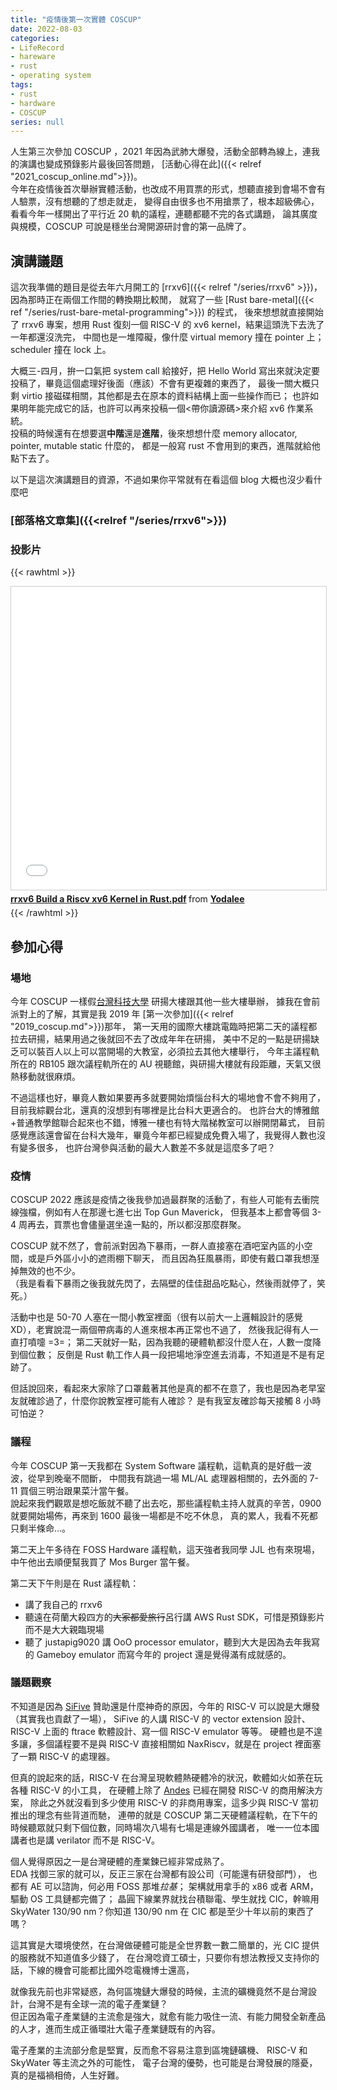 ```yaml
---
title: "疫情後第一次實體 COSCUP"
date: 2022-08-03
categories:
- LifeRecord
- hareware
- rust
- operating system
tags:
- rust
- hardware
- COSCUP
series: null
---
```


人生第三次參加 COSCUP ，2021 年因為武肺大爆發，活動全部轉為線上，連我的演講也變成預錄影片最後回答問題，
[活動心得在此]({{< relref "2021_coscup_online.md">}})。  
今年在疫情後首次舉辦實體活動，也改成不用買票的形式，想聽直接到會場不會有人驗票，沒有想聽的了想走就走，
變得自由很多也不用搶票了，根本超級佛心，看看今年一樣開出了平行近 20 軌的議程，連聽都聽不完的各式講題，
論其廣度與規模，COSCUP 可說是穩坐台灣開源研討會的第一品牌了。
<!--more-->

## 演講議題

這次我準備的題目是從去年六月開工的 [rrxv6]({{< relref "/series/rrxv6" >}})，因為那時正在兩個工作間的轉換期比較閒，
就寫了一些 [Rust bare-metal]({{< ref "/series/rust-bare-metal-programming">}}) 的程式，
後來想想就直接開始了 rrxv6 專案，想用 Rust 復刻一個 RISC-V 的 xv6 kernel，結果這頭洗下去洗了一年都還沒洗完，
中間也是一堆障礙，像什麼 virtual memory 撞在 pointer 上；scheduler 撞在 lock 上。

大概三-四月，拚一口氣把 system call 給接好，把 Hello World 寫出來就決定要投稿了，畢竟這個處理好後面（應該）不會有更複雜的東西了，
最後一關大概只剩 virtio 接磁碟相關，其他都是去在原本的資料結構上面一些操作而已；
也許如果明年能完成它的話，也許可以再來投稿一個<帶你讀源碼>來介紹 xv6 作業系統。  
投稿的時候還有在想要選**中階**還是**進階**，後來想想什麼 memory allocator, pointer, mutable static 什麼的，
都是一般寫 rust 不會用到的東西，進階就給他點下去了。

以下是這次演講題目的資源，不過如果你平常就有在看這個 blog 大概也沒少看什麼吧
### [部落格文章集]({{<relref "/series/rrxv6">}})
### 投影片
{{< rawhtml >}}
<iframe src="//www.slideshare.net/slideshow/embed_code/key/5sRJDRcNk9OYGs" width="595" height="485" frameborder="0" marginwidth="0" marginheight="0" scrolling="no" style="border:1px solid #CCC; border-width:1px; margin-bottom:5px; max-width: 100%;" allowfullscreen> </iframe> <div style="margin-bottom:5px"> <strong> <a href="//www.slideshare.net/youtang5/rrxv6-build-a-riscv-xv6-kernel-in-rustpdf" title="rrxv6 Build a Riscv xv6 Kernel in Rust.pdf" target="_blank">rrxv6 Build a Riscv xv6 Kernel in Rust.pdf</a> </strong> from <strong><a href="//www.slideshare.net/youtang5" target="_blank">Yodalee</a></strong> </div>
{{< /rawhtml >}}

## 參加心得

### 場地
今年 COSCUP 一樣假[台灣科技大學](https://www.ntust.edu.tw/) 研揚大樓跟其他一些大樓舉辦，
據我在會前派對上的了解，其實是我 2019 年 [第一次參加]({{< relref "2019_coscup.md">}})那年，
第一天用的國際大樓跳電臨時把第二天的議程都拉去研揚，結果用過之後就回不去了改成年年在研揚，
美中不足的一點是研揚缺乏可以裝百人以上可以當開場的大教室，必須拉去其他大樓舉行，
今年主議程軌所在的 RB105 跟次議程軌所在的 AU 視聽館，與研揚大樓就有段距離，天氣又很熱移動就很麻煩。  

不過這樣也好，畢竟人數如果要再多就要開始煩惱台科大的場地會不會不夠用了，目前我綜觀台北，還真的沒想到有哪裡是比台科大更適合的。
也許台大的博雅館+普通教學館聯合起來也不錯，博雅一樓也有特大階梯教室可以辦開閉幕式，
目前感覺應該還會留在台科大幾年，畢竟今年都已經變成免費入場了，我覺得人數也沒有變多很多，
也許台灣參與活動的最大人數差不多就是這麼多了吧？  

### 疫情

COSCUP 2022 應該是疫情之後我參加過最群聚的活動了，有些人可能有去衝院線強檔，例如有人在那邊七進七出 Top Gun Maverick，
但我基本上都會等個 3-4 周再去，買票也會儘量選坐遠一點的，所以都沒那麼群聚。

COSCUP 就不然了，會前派對因為下暴雨，一群人直接塞在酒吧室內區的小空間，或是戶外區小小的遮雨棚下聊天，
而且因為狂風暴雨，即使有戴口罩我想溼掉無效的也不少。  
（我是看看下暴雨之後我就先閃了，去隔壁的佳佳甜品吃點心，然後雨就停了，笑死。）

活動中也是 50-70 人塞在一間小教室裡面（很有以前大一上邏輯設計的感覺XD），老實說混一兩個帶病毒的人進來根本再正常也不過了，
然後我記得有人一直打噴嚏 =3=；
第二天就好一點，因為我聽的硬體軌都沒什麼人在，人數一度降到個位數；
反倒是 Rust 軌工作人員一段把場地淨空進去消毒，不知道是不是有足跡了。

但話說回來，看起來大家除了口罩戴著其他是真的都不在意了，我也是因為老早室友就確診過了，什麼你說教室裡可能有人確診？
是有我室友確診每天接觸 8 小時可怕逆？

### 議程

今年 COSCUP 第一天我都在 System Software 議程軌，這軌真的是好戲一波波，從早到晚毫不間斷，
中間我有跳過一場 ML/AL 處理器相關的，去外面的 7-11 買個三明治跟果菜汁當午餐。  
說起來我們觀眾是想吃飯就不聽了出去吃，那些議程軌主持人就真的辛苦，0900 就要開始場佈，再來到 1600 最後一場都是不吃不休息，
真的累人，我看不死都只剩半條命…。

第二天上午多待在 FOSS Hardware 議程軌，這天強者我同學 JJL 也有來現場，中午他出去順便幫我買了 Mos Burger 當午餐。

第二天下午則是在 Rust 議程軌：
* 講了我自己的 rrxv6
* 聽遠在荷蘭大殺四方的~~大家都愛旅行~~呂行講 AWS Rust SDK，可惜是預錄影片而不是大大親臨現場
* 聽了 justapig9020 講 OoO processor emulator，聽到大大是因為去年我寫的 Gameboy emulator 而寫今年的 project 還是覺得滿有成就感的。

### 議題觀察

不知道是因為 [SiFive](https://www.sifive.com/) 贊助還是什麼神奇的原因，今年的 RISC-V 可以說是大爆發（其實我也貢獻了一場），
SiFive 的人講 RISC-V 的 vector extension 設計、RISC-V 上面的 ftrace 軟體設計、寫一個 RISC-V emulator 等等。
硬體也是不遑多讓，多個議程要不是與 RISC-V 直接相關如 NaxRiscv，就是在 project 裡面塞了一顆 RISC-V 的處理器。

但真的說起來的話，RISC-V 在台灣呈現軟體熱硬體冷的狀況，軟體如火如荼在玩各種 RISC-V 的小工具，
在硬體上除了 [Andes](https://www.andestech.com/tw/tw-homepage/) 已經在開發 RISC-V 的商用解決方案，
除此之外就沒看到多少使用 RISC-V 的非商用專案，這多少與 RISC-V 當初推出的理念有些背道而馳，
連帶的就是 COSCUP 第二天硬體議程軌，在下午的時候聽眾就只剩下個位數，同時場次八場有七場是連線外國講者，
唯一一位本國講者也是講 verilator 而不是 RISC-V。

個人覺得原因之一是台灣硬體的產業鍊已經非常成熟了。  
EDA 找御三家的就可以，反正三家在台灣都有設公司（可能還有研發部門）， 也都有 AE 可以諮詢，何必用 FOSS 那堆*拉基*；
架構就用拿手的 x86 或者 ARM，驅動 OS 工具鏈都完備了；
晶圓下線業界就找台積聯電、學生就找 CIC，幹嘛用 SkyWater 130/90 nm？你知道 130/90 nm 在 CIC 都是至少十年以前的東西了嗎？

這其實是大環境使然，在台灣做硬體可能是全世界數一數二簡單的，光 CIC 提供的服務就不知道值多少錢了，
在台灣唸資工碩士，只要你有想法教授又支持你的話，下線的機會可能都比國外唸電機博士還高，

就像我先前也非常疑惑，為何區塊鏈大爆發的時候，主流的礦機竟然不是台灣設計，台灣不是有全球一流的電子產業鏈？  
但正因為電子產業鏈的主流愈是強大，就愈有能力吸住一流、有能力開發全新產品的人才，進而生成正循環壯大電子產業鏈既有的內容。

電子產業的主流部分愈是堅實，反而愈不容易注意到區塊鏈礦機、 RISC-V 和 SkyWater 等主流之外的可能性，
電子台灣的優勢，也可能是台灣發展的隱憂，真的是福禍相倚，人生好難。

